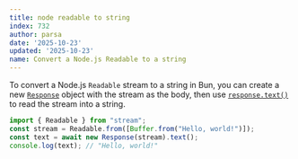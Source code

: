 ```yaml
---
title: node readable to string
index: 732
author: parsa
date: '2025-10-23'
updated: '2025-10-23'
name: Convert a Node.js Readable to a string
---
```


To convert a Node.js `Readable` stream to a string in Bun, you can create a new [`Response`](https://developer.mozilla.org/en-US/docs/Web/API/Response) object with the stream as the body, then use [`response.text()`](https://developer.mozilla.org/en-US/docs/Web/API/Response/text) to read the stream into a string.

```ts
import { Readable } from "stream";
const stream = Readable.from([Buffer.from("Hello, world!")]);
const text = await new Response(stream).text();
console.log(text); // "Hello, world!"
```
